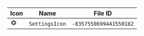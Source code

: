 | Icon | Name | File ID |
| ---  | ---  | ---     |
| ![](SettingsIcon.png) | `SettingsIcon` | `-8357550699441550182` |
